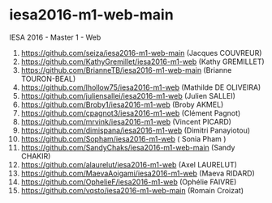 # iesa2016-m1-web-main
IESA 2016 - Master 1 - Web

1. https://github.com/seiza/iesa2016-m1-web-main (Jacques COUVREUR)
1. https://github.com/KathyGremillet/iesa2016-m1-web (Kathy GREMILLET)
1. https://github.com/BrianneTB/iesa2016-m1-web-main (Brianne TOURON-BEAL)
1. https://github.com/lhollow75/iesa2016-m1-web (Mathilde DE OLIVEIRA)
1. https://github.com/juliensallei/iesa2016-m1-web (Julien SALLEI)
1. https://github.com/Broby1/iesa2016-m1-web (Broby AKMEL)
1. https://github.com/cpagnot3/iesa2016-m1-web (Clément Pagnot)
1. https://github.com/mrvink/iesa2016-m1-web (Vincent PICARD)
1. https://github.com/dimispana/iesa2016-m1-web (Dimitri Panayiotou)
1. https://github.com/Sopham/iesa2016-m1-web ( Sonia Pham )
1. https://github.com/SandyChaks/iesa2016-m1-web-main (Sandy CHAKIR)
1. https://github.com/alaurelut/iesa2016-m1-web (Axel LAURELUT)
1. https://github.com/MaevaAoigami/iesa2016-m1-web (Maeva RIDARD)
1. https://github.com/OphelieF/iesa2016-m1-web (Ophélie FAIVRE)
1. https://github.com/vqsto/iesa2016-m1-web-main (Romain Croizat)
